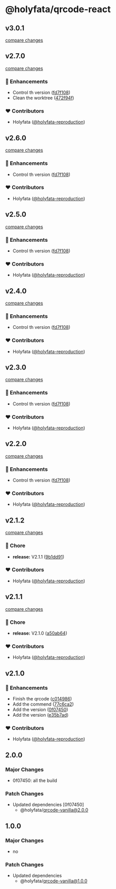 # @holyfata/qrcode-react

## v3.0.1

[compare changes](https://github.com/holyfata/qrcode/compare/v3.0.0...v3.0.1)

## v2.7.0

[compare changes](https://github.com/holyfata/qrcode/compare/v2.1.2...v2.7.0)

### 🚀 Enhancements

- Control th version ([fd7f108](https://github.com/holyfata/qrcode/commit/fd7f108))
- Clean the worktree ([472f94f](https://github.com/holyfata/qrcode/commit/472f94f))

### ❤️ Contributors

- Holyfata ([@holyfata-reproduction](https://github.com/holyfata-reproduction))

## v2.6.0

[compare changes](https://github.com/holyfata/qrcode/compare/v2.1.2...v2.6.0)

### 🚀 Enhancements

- Control th version ([fd7f108](https://github.com/holyfata/qrcode/commit/fd7f108))

### ❤️ Contributors

- Holyfata ([@holyfata-reproduction](https://github.com/holyfata-reproduction))

## v2.5.0

[compare changes](https://github.com/holyfata/qrcode/compare/v2.1.2...v2.5.0)

### 🚀 Enhancements

- Control th version ([fd7f108](https://github.com/holyfata/qrcode/commit/fd7f108))

### ❤️ Contributors

- Holyfata ([@holyfata-reproduction](https://github.com/holyfata-reproduction))

## v2.4.0

[compare changes](https://github.com/holyfata/qrcode/compare/v2.1.2...v2.4.0)

### 🚀 Enhancements

- Control th version ([fd7f108](https://github.com/holyfata/qrcode/commit/fd7f108))

### ❤️ Contributors

- Holyfata ([@holyfata-reproduction](https://github.com/holyfata-reproduction))

## v2.3.0

[compare changes](https://github.com/holyfata/qrcode/compare/v2.1.2...v2.3.0)

### 🚀 Enhancements

- Control th version ([fd7f108](https://github.com/holyfata/qrcode/commit/fd7f108))

### ❤️ Contributors

- Holyfata ([@holyfata-reproduction](https://github.com/holyfata-reproduction))

## v2.2.0

[compare changes](https://github.com/holyfata/qrcode/compare/v2.1.2...v2.2.0)

### 🚀 Enhancements

- Control th version ([fd7f108](https://github.com/holyfata/qrcode/commit/fd7f108))

### ❤️ Contributors

- Holyfata ([@holyfata-reproduction](https://github.com/holyfata-reproduction))

## v2.1.2

[compare changes](https://github.com/holyfata/qrcode/compare/v2.1.1...v2.1.2)

### 🏡 Chore

- **release:** V2.1.1 ([9b1dd91](https://github.com/holyfata/qrcode/commit/9b1dd91))

### ❤️ Contributors

- Holyfata ([@holyfata-reproduction](https://github.com/holyfata-reproduction))

## v2.1.1

[compare changes](https://github.com/holyfata/qrcode/compare/v2.1.0...v2.1.1)

### 🏡 Chore

- **release:** V2.1.0 ([a50ab64](https://github.com/holyfata/qrcode/commit/a50ab64))

### ❤️ Contributors

- Holyfata ([@holyfata-reproduction](https://github.com/holyfata-reproduction))

## v2.1.0


### 🚀 Enhancements

- Finish the qrcode ([c014986](https://github.com/holyfata/qrcode/commit/c014986))
- Add the commend ([77c6ca2](https://github.com/holyfata/qrcode/commit/77c6ca2))
- Add the version ([0f07450](https://github.com/holyfata/qrcode/commit/0f07450))
- Add the version ([e35b7ad](https://github.com/holyfata/qrcode/commit/e35b7ad))

### ❤️ Contributors

- Holyfata ([@holyfata-reproduction](https://github.com/holyfata-reproduction))

## 2.0.0

### Major Changes

- 0f07450: all the build

### Patch Changes

- Updated dependencies [0f07450]
  - @holyfata/qrcode-vanilla@2.0.0

## 1.0.0

### Major Changes

- no

### Patch Changes

- Updated dependencies
  - @holyfata/qrcode-vanilla@1.0.0
